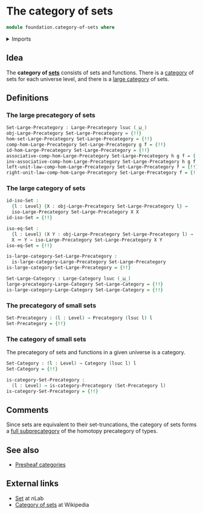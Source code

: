 # The category of sets

```agda
module foundation.category-of-sets where
```

<details><summary>Imports</summary>

```agda
open import category-theory.categories
open import category-theory.isomorphisms-in-large-precategories
open import category-theory.large-categories
open import category-theory.large-precategories
open import category-theory.precategories

open import foundation.dependent-pair-types
open import foundation.fundamental-theorem-of-identity-types
open import foundation.isomorphisms-of-sets
open import foundation.sets
open import foundation.universe-levels

open import foundation-core.contractible-types
open import foundation-core.function-types
open import foundation-core.functoriality-dependent-pair-types
open import foundation-core.identity-types
```

</details>

## Idea

The **category of [sets](foundation-core.sets.md)** consists of sets and
functions. There is a [category](category-theory.categories.md) of sets for each
universe level, and there is a
[large category](category-theory.large-categories.md) of sets.

## Definitions

### The large precategory of sets

```agda
Set-Large-Precategory : Large-Precategory lsuc (_⊔_)
obj-Large-Precategory Set-Large-Precategory = {!!}
hom-set-Large-Precategory Set-Large-Precategory = {!!}
comp-hom-Large-Precategory Set-Large-Precategory g f = {!!}
id-hom-Large-Precategory Set-Large-Precategory = {!!}
associative-comp-hom-Large-Precategory Set-Large-Precategory h g f = {!!}
inv-associative-comp-hom-Large-Precategory Set-Large-Precategory h g f = {!!}
left-unit-law-comp-hom-Large-Precategory Set-Large-Precategory f = {!!}
right-unit-law-comp-hom-Large-Precategory Set-Large-Precategory f = {!!}
```

### The large category of sets

```agda
id-iso-Set :
  {l : Level} {X : obj-Large-Precategory Set-Large-Precategory l} →
  iso-Large-Precategory Set-Large-Precategory X X
id-iso-Set = {!!}

iso-eq-Set :
  {l : Level} (X Y : obj-Large-Precategory Set-Large-Precategory l) →
  X ＝ Y → iso-Large-Precategory Set-Large-Precategory X Y
iso-eq-Set = {!!}

is-large-category-Set-Large-Precategory :
  is-large-category-Large-Precategory Set-Large-Precategory
is-large-category-Set-Large-Precategory = {!!}

Set-Large-Category : Large-Category lsuc (_⊔_)
large-precategory-Large-Category Set-Large-Category = {!!}
is-large-category-Large-Category Set-Large-Category = {!!}
```

### The precategory of small sets

```agda
Set-Precategory : (l : Level) → Precategory (lsuc l) l
Set-Precategory = {!!}
```

### The category of small sets

The precategory of sets and functions in a given universe is a category.

```agda
Set-Category : (l : Level) → Category (lsuc l) l
Set-Category = {!!}

is-category-Set-Precategory :
  (l : Level) → is-category-Precategory (Set-Precategory l)
is-category-Set-Precategory = {!!}
```

## Comments

Since sets are equivalent to their set-truncations, the category of sets forms a
[full subprecategory](category-theory.full-large-subprecategories.md) of the
homotopy precategory of types.

## See also

- [Presheaf categories](category-theory.presheaf-categories.md)

## External links

- [Set](https://ncatlab.org/nlab/show/Set) at $n$Lab
- [Category of sets](https://en.wikipedia.org/wiki/Category_of_sets) at
  Wikipedia
